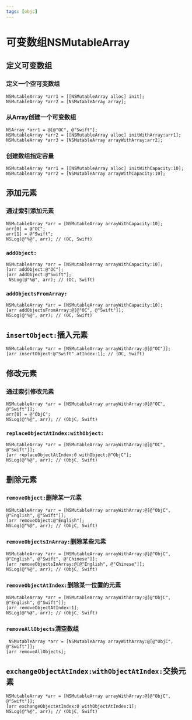 ```yaml
---
tags: [objc]
---
```


# 可变数组NSMutableArray

## 定义可变数组

### 定义一个空可变数组

```objc
NSMutableArray *arr1 = [[NSMutableArray alloc] init];
NSMutableArray *arr2 = [NSMutableArray array];
```

### 从Array创建一个可变数组

```objc
NSArray *arr1 = @[@"OC", @"Swift"];
NSMutableArray *arr2 = [[NSMutableArray alloc] initWithArray:arr1];
NSMutableArray *arr3 = [NSMutableArray arrayWithArray:arr2];
```

### 创建数组指定容量

```objc
NSMutableArray *arr1 = [[NSMutableArray alloc] initWithCapacity:10];
NSMutableArray *arr2 = [NSMutableArray arrayWithCapacity:10];
```

## 添加元素

### 通过索引添加元素

```objc
NSMutableArray *arr = [NSMutableArray arrayWithCapacity:10];
arr[0] = @"OC";
arr[1] = @"Swift";
NSLog(@"%@", arr); // (OC, Swift)
```

### `addObject:`

```objc
NSMutableArray *arr = [NSMutableArray arrayWithCapacity:10];
[arr addObject:@"OC"];
[arr addObject:@"Swift"];
 NSLog(@"%@", arr); // (OC, Swift)
```

### `addObjectsFromArray:`

```objc
NSMutableArray *arr = [NSMutableArray arrayWithCapacity:10];
[arr addObjectsFromArray:@[@"OC", @"Swift"]];
NSLog(@"%@", arr); // (OC, Swift)
```

## `insertObject:`插入元素

```objc
NSMutableArray *arr = [NSMutableArray arrayWithArray:@[@"OC"]];
[arr insertObject:@"Swift" atIndex:1]; // (OC, Swift)
```

## 修改元素

### 通过索引修改元素

```objc
NSMutableArray *arr = [NSMutableArray arrayWithArray:@[@"OC", @"Swift"]];
arr[0] = @"ObjC";
NSLog(@"%@", arr); // (ObjC, Swift)
```

### `replaceObjectAtIndex:withObject:`

```objc
NSMutableArray *arr = [NSMutableArray arrayWithArray:@[@"OC", @"Swift"]];
[arr replaceObjectAtIndex:0 withObject:@"ObjC"];
NSLog(@"%@", arr); // (ObjC, Swift)
```

## 删除元素

### `removeObject:`删除某一元素

```objc
NSMutableArray *arr = [NSMutableArray arrayWithArray:@[@"ObjC", @"English", @"Swift"]];
[arr removeObject:@"English"];
NSLog(@"%@", arr); // (ObjC, Swift)
```

### `removeObjectsInArray:`删除某些元素

```objc
NSMutableArray *arr = [NSMutableArray arrayWithArray:@[@"ObjC", @"English", @"Swift", @"Chinese"]];
[arr removeObjectsInArray:@[@"English", @"Chinese"]];
NSLog(@"%@", arr); // (ObjC, Swift)
```

### `removeObjectAtIndex:`删除某一位置的元素

```objc
NSMutableArray *arr = [NSMutableArray arrayWithArray:@[@"ObjC", @"English", @"Swift"]];
[arr removeObjectAtIndex:1];
NSLog(@"%@", arr); // (ObjC, Swift)
```

### `removeAllObjects`清空数组

```objc
 NSMutableArray *arr = [NSMutableArray arrayWithArray:@[@"ObjC", @"Swift"]];
[arr removeAllObjects];
```

## `exchangeObjectAtIndex:withObjectAtIndex:`交换元素

```objc
NSMutableArray *arr = [NSMutableArray arrayWithArray:@[@"ObjC", @"Swift"]];
[arr exchangeObjectAtIndex:0 withObjectAtIndex:1];
NSLog(@"%@", arr); // (ObjC, Swift)
```

